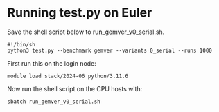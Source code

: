 # Running test.py on Euler
Save the shell script below to run_gemver_v0_serial.sh.
```
#!/bin/sh
python3 test.py --benchmark gemver --variants 0_serial --runs 1000
```

First run this on the login node:

    module load stack/2024-06 python/3.11.6

Now run the shell script on the CPU hosts with:

    sbatch run_gemver_v0_serial.sh


